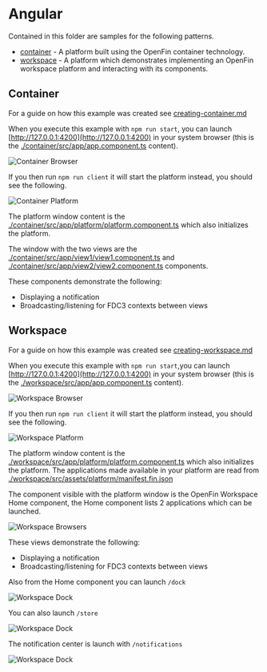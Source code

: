 # Angular

Contained in this folder are samples for the following patterns.

* [container](./container) - A platform built using the OpenFin container technology.
* [workspace](./workspace) - A platform which demonstrates implementing an OpenFin workspace platform and interacting with its components.

## Container

For a guide on how this example was created see [creating-container.md](./creating-container.md)

When you execute this example with `npm run start`, you can launch [http://127.0.0.1:4200](http://127.0.0.1:4200) in your system browser (this is the [./container/src/app/app.component.ts](./container/src/app/app.component.ts) content).

![Container Browser](./container-browser.png)

If you then run `npm run client` it will start the platform instead, you should see the following.

![Container Platform](./container-platform.png)

The platform window content is the [./container/src/app/platform/platform.component.ts](./container/src/app/platform/platform.component.ts) which also initializes the platform.

The window with the two views are the [./container/src/app/view1/view1.component.ts](./container/src/app/view1/view1.component.ts) and [./container/src/app/view2/view2.component.ts](./container/src/app/view2/view2.component.ts) components.

These components demonstrate the following:

* Displaying a notification
* Broadcasting/listening for FDC3 contexts between views

## Workspace

For a guide on how this example was created see [creating-workspace.md](./creating-workspace.md)

When you execute this example with `npm run start`,you can launch [http://127.0.0.1:4200](http://127.0.0.1:4200) in your system browser (this is the [./workspace/src/app/app.component.ts](./workspace/src/app/app.component.ts) content).

![Workspace Browser](./workspace-browser.png)

If you then run `npm run client` it will start the platform instead, you should see the following.

![Workspace Platform](./workspace-platform.png)

The platform window content is the [./workspace/src/app/platform/platform.component.ts](./workspace/src/app/platform/platform.component.ts) which also initializes the platform. The applications made available in your platform are read from [./workspace/src/assets/platform/manifest.fin.json](./workspace/src/assets/platform/manifest.fin.json)

The component visible with the platform window is the OpenFin Workspace Home component, the Home component lists 2 applications which can be launched.

![Workspace Browsers](./workspace-browsers.png)

These views demonstrate the following:

* Displaying a notification
* Broadcasting/listening for FDC3 contexts between views

Also from the Home component you can launch `/dock`

![Workspace Dock](./workspace-dock.png)

You can also launch `/store`

![Workspace Dock](./workspace-store.png)

The notification center is launch with `/notifications`

![Workspace Dock](./workspace-notifications.png)
